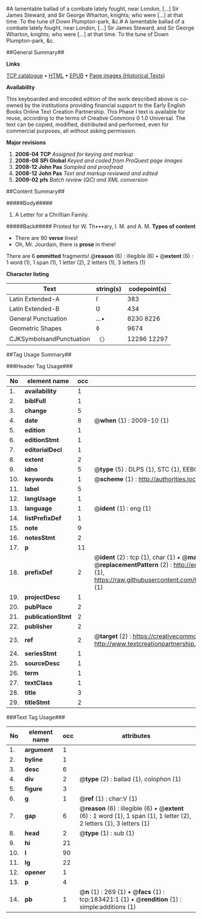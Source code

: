 #A lamentable ballad of a combate lately fought, near London, [...] Sir James Steward, and Sir George Wharton, knights; who were [...] at that time. To the tune of Down Plumpton-park, &c.#
A lamentable ballad of a combate lately fought, near London, [...] Sir James Steward, and Sir George Wharton, knights; who were [...] at that time. To the tune of Down Plumpton-park, &c.

##General Summary##

**Links**

[TCP catalogue](http://www.ota.ox.ac.uk/tcp/)  • 
[HTML](http://tei.it.ox.ac.uk/tcp/Texts-HTML/free/B04/B04112.html)  • 
[EPUB](http://tei.it.ox.ac.uk/tcp/Texts-EPUB/free/B04/B04112.epub) • 
[Page images (Historical Texts)](https://data.historicaltexts.jisc.ac.uk/view?pubId=eebo-99887757e&pageId=eebo-99887757e-183421-1)

**Availability**

This keyboarded and encoded edition of the
	       work described above is co-owned by the institutions
	       providing financial support to the Early English Books
	       Online Text Creation Partnership. This Phase I text is
	       available for reuse, according to the terms of Creative
	       Commons 0 1.0 Universal. The text can be copied,
	       modified, distributed and performed, even for
	       commercial purposes, all without asking permission.

**Major revisions**

1. __2008-04__ __TCP__ *Assigned for keying and markup*
1. __2008-08__ __SPi Global__ *Keyed and coded from ProQuest page images*
1. __2008-12__ __John Pas__ *Sampled and proofread*
1. __2008-12__ __John Pas__ *Text and markup reviewed and edited*
1. __2009-02__ __pfs__ *Batch review (QC) and XML conversion*

##Content Summary##

#####Body#####

1. A Letter for a Chriſtian Family.

#####Back#####
Printed for W. Th•••ary, I. M. and A. M.
**Types of content**

  * There are 90 **verse** lines!
  * Oh, Mr. Jourdain, there is **prose** in there!

There are 6 **ommitted** fragments! 
 @__reason__ (6) : illegible (6)  •  @__extent__ (6) : 1 word (1), 1 span (1), 1 letter (2), 2 letters (1), 3 letters (1)

**Character listing**


|Text|string(s)|codepoint(s)|
|---|---|---|
|Latin Extended-A|ſ|383|
|Latin Extended-B|Ʋ|434|
|General Punctuation|…•|8230 8226|
|Geometric Shapes|◊|9674|
|CJKSymbolsandPunctuation|〈〉|12296 12297|

##Tag Usage Summary##

###Header Tag Usage###

|No|element name|occ|attributes|
|---|---|---|---|
|1.|__availability__|1||
|2.|__biblFull__|1||
|3.|__change__|5||
|4.|__date__|8| @__when__ (1) : 2009-10 (1)|
|5.|__edition__|1||
|6.|__editionStmt__|1||
|7.|__editorialDecl__|1||
|8.|__extent__|2||
|9.|__idno__|5| @__type__ (5) : DLPS (1), STC (1), EEBO-CITATION (1), PROQUEST (1), VID (1)|
|10.|__keywords__|1| @__scheme__ (1) : http://authorities.loc.gov/ (1)|
|11.|__label__|5||
|12.|__langUsage__|1||
|13.|__language__|1| @__ident__ (1) : eng (1)|
|14.|__listPrefixDef__|1||
|15.|__note__|9||
|16.|__notesStmt__|2||
|17.|__p__|11||
|18.|__prefixDef__|2| @__ident__ (2) : tcp (1), char (1)  •  @__matchPattern__ (2) : ([0-9\-]+):([0-9IVX]+) (1), (.+) (1)  •  @__replacementPattern__ (2) : http://eebo.chadwyck.com/downloadtiff?vid=$1&page=$2 (1), https://raw.githubusercontent.com/textcreationpartnership/Texts/master/tcpchars.xml#$1 (1)|
|19.|__projectDesc__|1||
|20.|__pubPlace__|2||
|21.|__publicationStmt__|2||
|22.|__publisher__|2||
|23.|__ref__|2| @__target__ (2) : https://creativecommons.org/publicdomain/zero/1.0/ (1), http://www.textcreationpartnership.org/docs/. (1)|
|24.|__seriesStmt__|1||
|25.|__sourceDesc__|1||
|26.|__term__|1||
|27.|__textClass__|1||
|28.|__title__|3||
|29.|__titleStmt__|2||


###Text Tag Usage###

|No|element name|occ|attributes|
|---|---|---|---|
|1.|__argument__|1||
|2.|__byline__|1||
|3.|__desc__|6||
|4.|__div__|2| @__type__ (2) : ballad (1), colophon (1)|
|5.|__figure__|3||
|6.|__g__|1| @__ref__ (1) : char:V (1)|
|7.|__gap__|6| @__reason__ (6) : illegible (6)  •  @__extent__ (6) : 1 word (1), 1 span (1), 1 letter (2), 2 letters (1), 3 letters (1)|
|8.|__head__|2| @__type__ (1) : sub (1)|
|9.|__hi__|21||
|10.|__l__|90||
|11.|__lg__|22||
|12.|__opener__|1||
|13.|__p__|4||
|14.|__pb__|1| @__n__ (1) : 269 (1)  •  @__facs__ (1) : tcp:183421:1 (1)  •  @__rendition__ (1) : simple:additions (1)|
